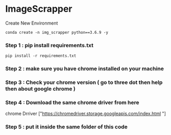 # ImageScrapper

Create New Environment 
```
conda create -n img_scrapper python==3.6.9 -y
```

### Step 1 : pip install requirements.txt
```
pip install -r requirements.txt
```
### Step 2 : make sure you have chrome installed on your machine
### Step 3 : Check your chrome version ( go to three dot then help then about google chrome )
### Step 4 : Download the same chrome driver from here  
chrome Drriver ["https://chromedriver.storage.googleapis.com/index.html "]
### Step 5 : put it inside the same folder of this code
